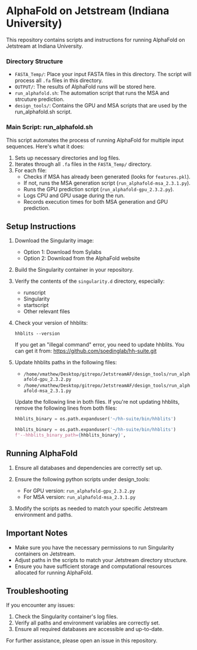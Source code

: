 # AlphaFold on Jetstream (Indiana University)

This repository contains scripts and instructions for running AlphaFold on Jetstream at Indiana University.

### Directory Structure

- `FASTA_Temp/`: Place your input FASTA files in this directory. The script will process all `.fa` files in this directory.
- `OUTPUT/`: The results of AlphaFold runs will be stored here.
- `run_alphafold.sh`: The automation script that runs the MSA and strcuture prediction.
- `design_tools/`: Contains the GPU and MSA scripts that are used by the run_alphafold.sh script.

### Main Script: run_alphafold.sh

This script automates the process of running AlphaFold for multiple input sequences. Here's what it does:

1. Sets up necessary directories and log files.
2. Iterates through all `.fa` files in the `FASTA_Temp/` directory.
3. For each file:
   - Checks if MSA has already been generated (looks for `features.pkl`).
   - If not, runs the MSA generation script (`run_alphafold-msa_2.3.1.py`).
   - Runs the GPU prediction script (`run_alphafold-gpu_2.3.2.py`).
   - Logs CPU and GPU usage during the run.
   - Records execution times for both MSA generation and GPU prediction.

## Setup Instructions

1. Download the Singularity image:
   - Option 1: Download from Sylabs
   - Option 2: Download from the AlphaFold website

2. Build the Singularity container in your repository.

3. Verify the contents of the `singularity.d` directory, especially:
   - runscript
   - Singularity
   - startscript
   - Other relevant files

4. Check your version of hhblits:
   ```
   hhblits --version
   ```
   If you get an "illegal command" error, you need to update hhblits. You can get it from:
   https://github.com/soedinglab/hh-suite.git

5. Update hhblits paths in the following files:
   - `/home/vmathew/Desktop/gitrepo/JetstreamAF/design_tools/run_alphafold-gpu_2.3.2.py`
   - `/home/vmathew/Desktop/gitrepo/JetstreamAF/design_tools/run_alphafold-msa_2.3.1.py`

   Update the following line in both files. If you're not updating hhblits, remove the following lines from both files:
   ```python
   hhblits_binary = os.path.expanduser('~/hh-suite/bin/hhblits')
   ```
   
   ```python
   hhblits_binary = os.path.expanduser('~/hh-suite/bin/hhblits')
   f'--hhblits_binary_path={hhblits_binary}',
   ```

## Running AlphaFold

1. Ensure all databases and dependencies are correctly set up.

2. Ensure the following python scripts under design_tools:
   - For GPU version: `run_alphafold-gpu_2.3.2.py`
   - For MSA version: `run_alphafold-msa_2.3.1.py`

3. Modify the scripts as needed to match your specific Jetstream environment and paths.

## Important Notes

- Make sure you have the necessary permissions to run Singularity containers on Jetstream.
- Adjust paths in the scripts to match your Jetstream directory structure.
- Ensure you have sufficient storage and computational resources allocated for running AlphaFold.

## Troubleshooting

If you encounter any issues:
1. Check the Singularity container's log files.
2. Verify all paths and environment variables are correctly set.
3. Ensure all required databases are accessible and up-to-date.

For further assistance, please open an issue in this repository.
